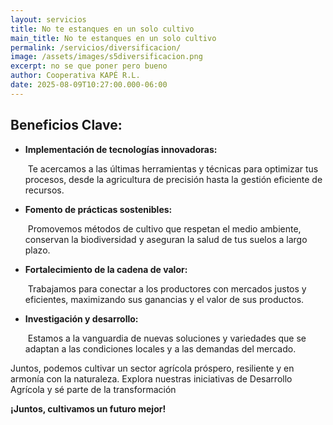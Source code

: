 ```yaml
---
layout: servicios
title: No te estanques en un solo cultivo
main_title: No te estanques en un solo cultivo
permalink: /servicios/diversificacion/
image: /assets/images/s5diversificacion.png
excerpt: no se que poner pero bueno
author: Cooperativa KAPÉ R.L.
date: 2025-08-09T10:27:00.000-06:00
---
```

## **Beneficios Clave:**

* **Implementación de tecnologías innovadoras:**

   Te acercamos a las últimas herramientas y técnicas para optimizar tus procesos, desde la agricultura de precisión hasta la gestión eficiente de recursos.
* **Fomento de prácticas sostenibles:**

   Promovemos métodos de cultivo que respetan el medio ambiente, conservan la biodiversidad y aseguran la salud de tus suelos a largo plazo.
* **Fortalecimiento de la cadena de valor:**

   Trabajamos para conectar a los productores con mercados justos y eficientes, maximizando sus ganancias y el valor de sus productos.
* **Investigación y desarrollo:**

   Estamos a la vanguardia de nuevas soluciones y variedades que se adaptan a las condiciones locales y a las demandas del mercado.

Juntos, podemos cultivar un sector agrícola próspero, resiliente y en armonía con la naturaleza. Explora nuestras iniciativas de Desarrollo Agrícola y sé parte de la transformación

**¡Juntos, cultivamos un futuro mejor!**
